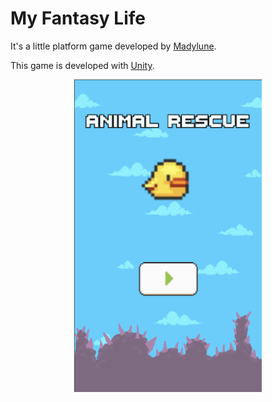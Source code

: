 # My Fantasy Life
It's a little platform game developed by [Madylune](https://github.com/Madylune).

This game is developed with [Unity](https://unity.com/fr).

<p align="center">
  <img src="cover.png" alt="Couverture du jeu" height="500">
</p>
